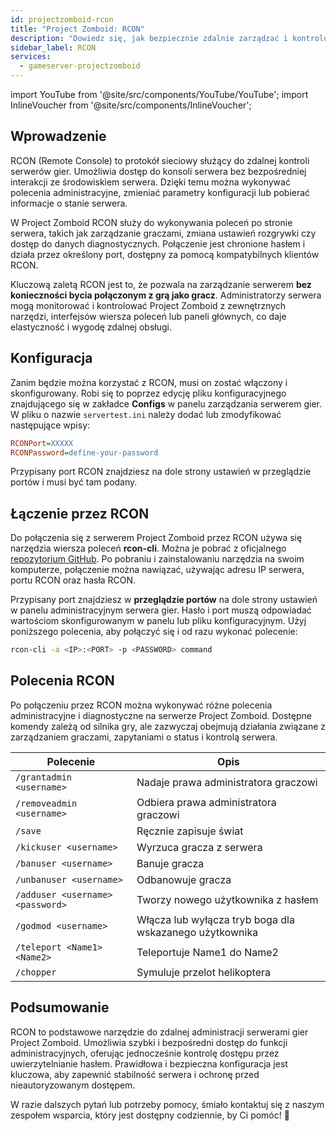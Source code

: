 ```yaml
---
id: projectzomboid-rcon
title: "Project Zomboid: RCON"
description: "Dowiedz się, jak bezpiecznie zdalnie zarządzać i kontrolować serwery Project Zomboid bez dostępu w grze → Sprawdź teraz"
sidebar_label: RCON
services:
  - gameserver-projectzomboid
---
```


import YouTube from '@site/src/components/YouTube/YouTube';
import InlineVoucher from '@site/src/components/InlineVoucher';

## Wprowadzenie

RCON (Remote Console) to protokół sieciowy służący do zdalnej kontroli serwerów gier. Umożliwia dostęp do konsoli serwera bez bezpośredniej interakcji ze środowiskiem serwera. Dzięki temu można wykonywać polecenia administracyjne, zmieniać parametry konfiguracji lub pobierać informacje o stanie serwera.

W Project Zomboid RCON służy do wykonywania poleceń po stronie serwera, takich jak zarządzanie graczami, zmiana ustawień rozgrywki czy dostęp do danych diagnostycznych. Połączenie jest chronione hasłem i działa przez określony port, dostępny za pomocą kompatybilnych klientów RCON.

Kluczową zaletą RCON jest to, że pozwala na zarządzanie serwerem **bez konieczności bycia połączonym z grą jako gracz**. Administratorzy serwera mogą monitorować i kontrolować Project Zomboid z zewnętrznych narzędzi, interfejsów wiersza poleceń lub paneli głównych, co daje elastyczność i wygodę zdalnej obsługi.

<InlineVoucher />

## Konfiguracja

Zanim będzie można korzystać z RCON, musi on zostać włączony i skonfigurowany. Robi się to poprzez edycję pliku konfiguracyjnego znajdującego się w zakładce **Configs** w panelu zarządzania serwerem gier. W pliku o nazwie `servertest.ini` należy dodać lub zmodyfikować następujące wpisy:

```cfg
RCONPort=XXXXX
RCONPassword=define-your-password
```
Przypisany port RCON znajdziesz na dole strony ustawień w przeglądzie portów i musi być tam podany.



## Łączenie przez RCON

Do połączenia się z serwerem Project Zomboid przez RCON używa się narzędzia wiersza poleceń **rcon-cli**. Można je pobrać z oficjalnego [repozytorium GitHub](https://github.com/gorcon/rcon-cli). Po pobraniu i zainstalowaniu narzędzia na swoim komputerze, połączenie można nawiązać, używając adresu IP serwera, portu RCON oraz hasła RCON.

Przypisany port znajdziesz w **przeglądzie portów** na dole strony ustawień w panelu administracyjnym serwera gier. Hasło i port muszą odpowiadać wartościom skonfigurowanym w panelu lub pliku konfiguracyjnym. Użyj poniższego polecenia, aby połączyć się i od razu wykonać polecenie:

```bash
rcon-cli -a <IP>:<PORT> -p <PASSWORD> command
```



## Polecenia RCON

Po połączeniu przez RCON można wykonywać różne polecenia administracyjne i diagnostyczne na serwerze Project Zomboid. Dostępne komendy zależą od silnika gry, ale zazwyczaj obejmują działania związane z zarządzaniem graczami, zapytaniami o status i kontrolą serwera.

| Polecenie                          | Opis                             |
| -------------------------------- | -------------------------------- |
| `/grantadmin <username>`         | Nadaje prawa administratora graczowi |
| `/removeadmin <username>`        | Odbiera prawa administratora graczowi |
| `/save`                          | Ręcznie zapisuje świat           |
| `/kickuser <username>`           | Wyrzuca gracza z serwera         |
| `/banuser <username>`            | Banuje gracza                    |
| `/unbanuser <username>`          | Odbanowuje gracza                |
| `/adduser <username> <password>` | Tworzy nowego użytkownika z hasłem |
| `/godmod <username>`             | Włącza lub wyłącza tryb boga dla wskazanego użytkownika |
| `/teleport <Name1> <Name2>`      | Teleportuje Name1 do Name2       |
| `/chopper`                       | Symuluje przelot helikoptera     |



## Podsumowanie

RCON to podstawowe narzędzie do zdalnej administracji serwerami gier Project Zomboid. Umożliwia szybki i bezpośredni dostęp do funkcji administracyjnych, oferując jednocześnie kontrolę dostępu przez uwierzytelnianie hasłem. Prawidłowa i bezpieczna konfiguracja jest kluczowa, aby zapewnić stabilność serwera i ochronę przed nieautoryzowanym dostępem.

W razie dalszych pytań lub potrzeby pomocy, śmiało kontaktuj się z naszym zespołem wsparcia, który jest dostępny codziennie, by Ci pomóc! 🙂

<InlineVoucher />